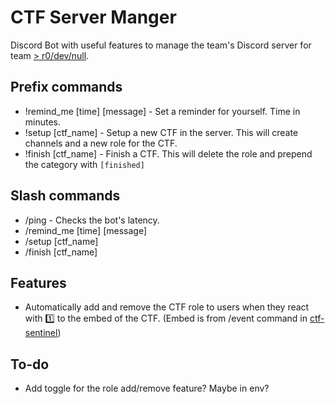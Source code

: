 # CTF Server Manger

Discord Bot with useful features to manage the team's Discord server for team [> r0/dev/null](https://ctftime.org/team/305658).

## Prefix commands

-   !remind_me [time] [message] - Set a reminder for yourself. Time in minutes.
-   !setup [ctf_name] - Setup a new CTF in the server. This will create channels and a new role for the CTF.
-   !finish [ctf_name] - Finish a CTF. This will delete the role and prepend the category with `[finished]`

## Slash commands

-   /ping - Checks the bot's latency.
-   /remind_me [time] [message]
-   /setup [ctf_name]
-   /finish [ctf_name]

## Features

-   Automatically add and remove the CTF role to users when they react with 1️⃣ to the embed of the CTF. (Embed is from /event command in [ctf-sentinel](https://github.com/MitruStefan/ctf-sentinel))

## To-do

-   Add toggle for the role add/remove feature? Maybe in env?
